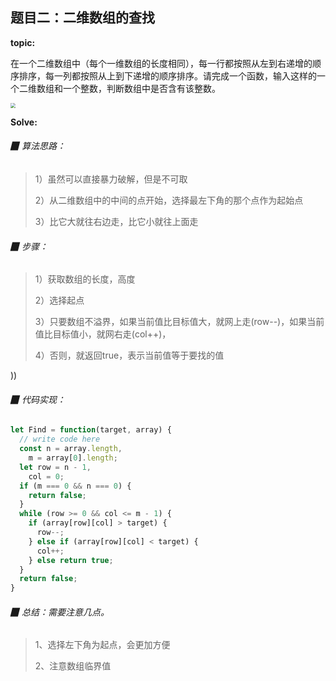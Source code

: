 ## 题目二：二维数组的查找

**topic:**

在一个二维数组中（每个一维数组的长度相同），每一行都按照从左到右递增的顺序排序，每一列都按照从上到下递增的顺序排序。请完成一个函数，输入这样的一个二维数组和一个整数，判断数组中是否含有该整数。

<img src="https://gitee.com/zhouhang-hello/picgo_pic/raw/master/img/20211212001655.png" style="zoom:50%;" />



**Solve:** 

###### ▉ 算法思路：

> 1）虽然可以直接暴力破解，但是不可取
>
> 2）从二维数组中的中间的点开始，选择最左下角的那个点作为起始点
>
> 3）比它大就往右边走，比它小就往上面走



###### ▉ 步骤：

> 1）获取数组的长度，高度
>
> 2）选择起点
>
> 3）只要数组不溢界，如果当前值比目标值大，就网上走(row--)，如果当前值比目标值小，就网右走(col++)，
>
> 4）否则，就返回true，表示当前值等于要找的值

))

###### ▉ 代码实现：

```javascript
let Find = function(target, array) {
  // write code here
  const n = array.length,
    m = array[0].length;
  let row = n - 1,
    col = 0;
  if (m === 0 && n === 0) {
    return false;
  }
  while (row >= 0 && col <= m - 1) {
    if (array[row][col] > target) {
      row--;
    } else if (array[row][col] < target) {
      col++;
    } else return true;
  }
  return false;
}
```



###### ▉ 总结：需要注意几点。

> 1、选择左下角为起点，会更加方便
>
> 2、注意数组临界值

